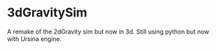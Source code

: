 # 3dGravitySim
A remake of the 2dGravity sim but now in 3d. Still using python but now with Ursina engine.
